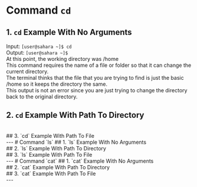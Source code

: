 # Command `cd`
## 1. `cd` Example With No Arguments
Input: `[user@sahara ~]$ cd` <br>
Output: `[user@sahara ~]$ ` <br>
At this point, the working directory was /home <br>
This command requires the name of a file or folder so that it can change the current directory. <br> The terminal thinks that the file that you are trying to find is just the basic /home so it keeps the directory the same. <br>
This output is not an error since you are just trying to change the directory back to the original directory. <br>
## 2. `cd` Example With Path To Directory
<br>
## 3. `cd` Example With Path To File
<br>
---
# Command `ls`
## 1. `ls` Example With No Arguments
<br>
## 2. `ls` Example With Path To Directory
<br>
## 3. `ls` Example With Path To File
<br>
---
# Command `cat`
## 1. `cat` Example With No Arguments
<br>
## 2. `cat` Example With Path To Directory
<br>
## 3. `cat` Example With Path To File
<br>
---

